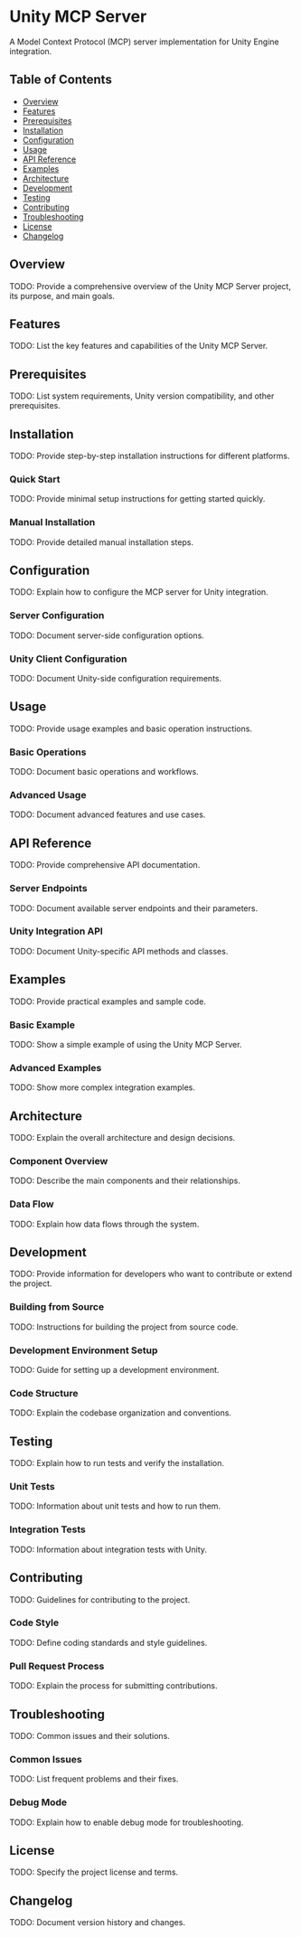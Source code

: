 # Unity MCP Server

A Model Context Protocol (MCP) server implementation for Unity Engine integration.

## Table of Contents

- [Overview](#overview)
- [Features](#features)
- [Prerequisites](#prerequisites)
- [Installation](#installation)
- [Configuration](#configuration)
- [Usage](#usage)
- [API Reference](#api-reference)
- [Examples](#examples)
- [Architecture](#architecture)
- [Development](#development)
- [Testing](#testing)
- [Contributing](#contributing)
- [Troubleshooting](#troubleshooting)
- [License](#license)
- [Changelog](#changelog)

## Overview

TODO: Provide a comprehensive overview of the Unity MCP Server project, its purpose, and main goals.

## Features

TODO: List the key features and capabilities of the Unity MCP Server.

## Prerequisites

TODO: List system requirements, Unity version compatibility, and other prerequisites.

## Installation

TODO: Provide step-by-step installation instructions for different platforms.

### Quick Start

TODO: Provide minimal setup instructions for getting started quickly.

### Manual Installation

TODO: Provide detailed manual installation steps.

## Configuration

TODO: Explain how to configure the MCP server for Unity integration.

### Server Configuration

TODO: Document server-side configuration options.

### Unity Client Configuration

TODO: Document Unity-side configuration requirements.

## Usage

TODO: Provide usage examples and basic operation instructions.

### Basic Operations

TODO: Document basic operations and workflows.

### Advanced Usage

TODO: Document advanced features and use cases.

## API Reference

TODO: Provide comprehensive API documentation.

### Server Endpoints

TODO: Document available server endpoints and their parameters.

### Unity Integration API

TODO: Document Unity-specific API methods and classes.

## Examples

TODO: Provide practical examples and sample code.

### Basic Example

TODO: Show a simple example of using the Unity MCP Server.

### Advanced Examples

TODO: Show more complex integration examples.

## Architecture

TODO: Explain the overall architecture and design decisions.

### Component Overview

TODO: Describe the main components and their relationships.

### Data Flow

TODO: Explain how data flows through the system.

## Development

TODO: Provide information for developers who want to contribute or extend the project.

### Building from Source

TODO: Instructions for building the project from source code.

### Development Environment Setup

TODO: Guide for setting up a development environment.

### Code Structure

TODO: Explain the codebase organization and conventions.

## Testing

TODO: Explain how to run tests and verify the installation.

### Unit Tests

TODO: Information about unit tests and how to run them.

### Integration Tests

TODO: Information about integration tests with Unity.

## Contributing

TODO: Guidelines for contributing to the project.

### Code Style

TODO: Define coding standards and style guidelines.

### Pull Request Process

TODO: Explain the process for submitting contributions.

## Troubleshooting

TODO: Common issues and their solutions.

### Common Issues

TODO: List frequent problems and their fixes.

### Debug Mode

TODO: Explain how to enable debug mode for troubleshooting.

## License

TODO: Specify the project license and terms.

## Changelog

TODO: Document version history and changes.
